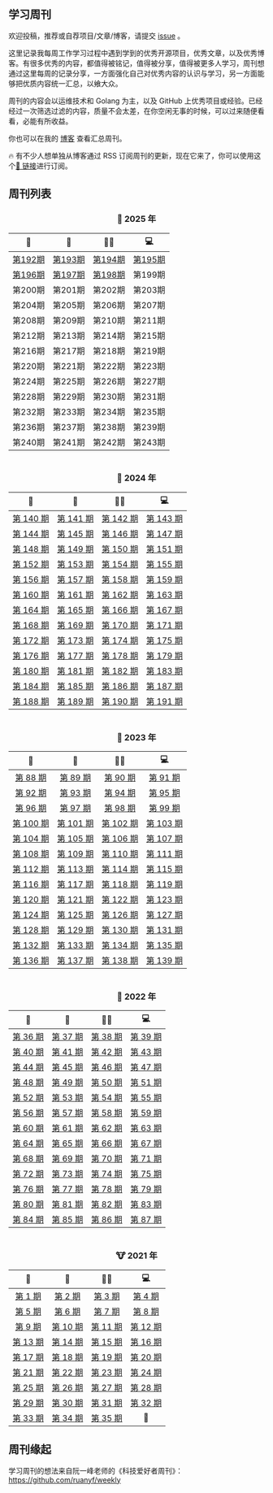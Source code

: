 ## 学习周刊

欢迎投稿，推荐或自荐项目/文章/博客，请提交 [issue](https://github.com/eryajf/Learning-Weekly/issues/new/choose) 。

这里记录我每周工作学习过程中遇到学到的优秀开源项目，优秀文章，以及优秀博客。有很多优秀的内容，都值得被铭记，值得被分享，值得被更多人学习，周刊想通过这里每周的记录分享，一方面强化自己对优秀内容的认识与学习，另一方面能够把优质内容统一汇总，以飨大众。

周刊的内容会以运维技术和 Golang 为主，以及 GitHub 上优秀项目或经验。已经经过一次筛选过滤的内容，质量不会太差，在你空闲无事的时候，可以过来随便看看，必能有所收益。

你也可以在我的 [博客](https://wiki.eryajf.net/learning-weekly/) 查看汇总周刊。

🔥 有不少人想单独从博客通过 RSS 订阅周刊的更新，现在它来了，你可以使用这个[🔗 链接](https://wiki.eryajf.net/learning-weekly.xml)进行订阅。

## 周刊列表

<div align="center">


### 🐍 2025 年

|                                 📝                                  |                                 📔                                  |                                 👨‍💻                                  |                                 💻                                  |
| :-----------------------------------------------------------------: | :-----------------------------------------------------------------: | :-----------------------------------------------------------------: | :-----------------------------------------------------------------: |
|[第192期](./docs/05.2025年/01.学习周刊-总第192期-2025年第01周.md)|[第193期](./docs/05.2025年/02.学习周刊-总第193期-2025年第02周.md)|[第194期](./docs/05.2025年/03.学习周刊-总第194期-2025年第03周.md)|[第195期](./docs/05.2025年/04.学习周刊-总第195期-2025年第04周.md)|
|[第196期](./docs/05.2025年/05.学习周刊-总第196期-2025年第05周.md)|[第197期](./docs/05.2025年/06.学习周刊-总第197期-2025年第06周.md)|[第198期](./docs/05.2025年/07.学习周刊-总第198期-2025年第07周.md)|第199期|
|第200期|第201期|第202期|第203期|
|第204期|第205期|第206期|第207期|
|第208期|第209期|第210期|第211期|
|第212期|第213期|第214期|第215期|
|第216期|第217期|第218期|第219期|
|第220期|第221期|第222期|第223期|
|第224期|第225期|第226期|第227期|
|第228期|第229期|第230期|第231期|
|第232期|第233期|第234期|第235期|
|第236期|第237期|第238期|第239期|
|第240期|第241期|第242期|第243期|

<img src="https://cdn.jsdelivr.net/gh/eryajf/tu@main/img/image_20240420_214408.gif"
width="800"  height="3">

### 🐲 2024 年

|                                 📝                                  |                                 📔                                  |                                 👨‍💻                                  |                                 💻                                  |
| :-----------------------------------------------------------------: | :-----------------------------------------------------------------: | :-----------------------------------------------------------------: | :-----------------------------------------------------------------: |
| [第 140 期](./docs/04.2024年/01.学习周刊-总第140期-2024年第01周.md) | [第 141 期](./docs/04.2024年/02.学习周刊-总第141期-2024年第02周.md) | [第 142 期](./docs/04.2024年/03.学习周刊-总第142期-2024年第03周.md) | [第 143 期](./docs/04.2024年/04.学习周刊-总第143期-2024年第04周.md) |
| [第 144 期](./docs/04.2024年/05.学习周刊-总第144期-2024年第05周.md) | [第 145 期](./docs/04.2024年/06.学习周刊-总第145期-2024年第06周.md) | [第 146 期](./docs/04.2024年/07.学习周刊-总第146期-2024年第07周.md) | [第 147 期](./docs/04.2024年/08.学习周刊-总第147期-2024年第08周.md) |
| [第 148 期](./docs/04.2024年/09.学习周刊-总第148期-2024年第09周.md) | [第 149 期](./docs/04.2024年/10.学习周刊-总第149期-2024年第10周.md) | [第 150 期](./docs/04.2024年/11.学习周刊-总第150期-2024年第11周.md) | [第 151 期](./docs/04.2024年/12.学习周刊-总第151期-2024年第11周.md) |
| [第 152 期](./docs/04.2024年/13.学习周刊-总第152期-2024年第13周.md) | [第 153 期](./docs/04.2024年/14.学习周刊-总第153期-2024年第14周.md) | [第 154 期](./docs/04.2024年/15.学习周刊-总第154期-2024年第15周.md) | [第 155 期](./docs/04.2024年/16.学习周刊-总第155期-2024年第16周.md) |
| [第 156 期](./docs/04.2024年/17.学习周刊-总第156期-2024年第17周.md) | [第 157 期](./docs/04.2024年/18.学习周刊-总第157期-2024年第18周.md) | [第 158 期](./docs/04.2024年/19.学习周刊-总第158期-2024年第19周.md) | [第 159 期](./docs/04.2024年/20.学习周刊-总第159期-2024年第20周.md) |
| [第 160 期](./docs/04.2024年/21.学习周刊-总第160期-2024年第21周.md) | [第 161 期](./docs/04.2024年/22.学习周刊-总第161期-2024年第22周.md) | [第 162 期](./docs/04.2024年/23.学习周刊-总第162期-2024年第23周.md) | [第 163 期](./docs/04.2024年/24.学习周刊-总第163期-2024年第24周.md) |
| [第 164 期](./docs/04.2024年/25.学习周刊-总第164期-2024年第25周.md) | [第 165 期](./docs/04.2024年/26.学习周刊-总第165期-2024年第26周.md) | [第 166 期](./docs/04.2024年/27.学习周刊-总第166期-2024年第27周.md) | [第 167 期](./docs/04.2024年/28.学习周刊-总第167期-2024年第28周.md) |
| [第 168 期](./docs/04.2024年/29.学习周刊-总第168期-2024年第29周.md) | [第 169 期](./docs/04.2024年/30.学习周刊-总第169期-2024年第30周.md) |                              [第 170 期](./docs/04.2024年/31.学习周刊-总第170期-2024年第31周.md)                               |                              [第 171 期](./docs/04.2024年/32.学习周刊-总第171期-2024年第32周.md)                              |
|                              [第 172 期](./docs/04.2024年/33.学习周刊-总第172期-2024年第33周.md)                              |                              [第 173 期](./docs/04.2024年/34.学习周刊-总第173期-2024年第34周.md)                              |                              [第 174 期](./docs/04.2024年/35.学习周刊-总第174期-2024年第35周.md)                              |                              [第 175 期](./docs/04.2024年/36.学习周刊-总第175期-2024年第36周.md)                              |
|                              [第 176 期](./docs/04.2024年/37.学习周刊-总第176期-2024年第37周.md)                              |                              [第 177 期](./docs/04.2024年/38.学习周刊-总第177期-2024年第38周.md)                              |                              [第 178 期](./docs/04.2024年/39.学习周刊-总第178期-2024年第39周.md)                              |                              [第 179 期](./docs/04.2024年/40.学习周刊-总第179期-2024年第40周.md)                              |
|                              [第 180 期](./docs/04.2024年/41.学习周刊-总第180期-2024年第41周.md)                              |                              [第 181 期](./docs/04.2024年/42.学习周刊-总第181期-2024年第42周.md)                              |                              [第 182 期](./docs/04.2024年/43.学习周刊-总第182期-2024年第43周.md)                              |                              [第 183 期](./docs/04.2024年/44.学习周刊-总第183期-2024年第44周.md)                              |
|                              [第 184 期](./docs/04.2024年/45.学习周刊-总第184期-2024年第45周.md)                              |                              [第 185 期](./docs/04.2024年/46.学习周刊-总第185期-2024年第46周.md)                              |                              [第 186 期](./docs/04.2024年/47.学习周刊-总第186期-2024年第47周.md)                              |                              [第 187 期](./docs/04.2024年/48.学习周刊-总第187期-2024年第48周.md)                              |
|                              [第 188 期](./docs/04.2024年/49.学习周刊-总第188期-2024年第49周.md)                              |                              [第 189 期](./docs/04.2024年/50.学习周刊-总第189期-2024年第50周.md)                              |                              [第 190 期](./docs/04.2024年/51.学习周刊-总第190期-2024年第51周.md)                              |                              [第 191 期](./docs/04.2024年/52.学习周刊-总第191期-2024年第52周.md)                              |

<img src="https://cdn.jsdelivr.net/gh/eryajf/tu@main/img/image_20240420_214408.gif"
width="800"  height="3">

### 🐰 2023 年

|                                                                        📝                                                                        |                                                                        📔                                                                        |                                                                        👨‍💻                                                                        |                                                                        💻                                                                        |
| :----------------------------------------------------------------------------------------------------------------------------------------------: | :----------------------------------------------------------------------------------------------------------------------------------------------: | :----------------------------------------------------------------------------------------------------------------------------------------------: | :----------------------------------------------------------------------------------------------------------------------------------------------: |
|  [第 88 期](./docs/03.2023%E5%B9%B4/01.%E5%AD%A6%E4%B9%A0%E5%91%A8%E5%88%8A-%E6%80%BB%E7%AC%AC88%E6%9C%9F-2023%E5%B9%B4%E7%AC%AC01%E5%91%A8.md)  |  [第 89 期](./docs/03.2023%E5%B9%B4/2.%E5%AD%A6%E4%B9%A0%E5%91%A8%E5%88%8A-%E6%80%BB%E7%AC%AC89%E6%9C%9F-2023%E5%B9%B4%E7%AC%AC02%E5%91%A8.md)   |  [第 90 期](./docs/03.2023%E5%B9%B4/03.%E5%AD%A6%E4%B9%A0%E5%91%A8%E5%88%8A-%E6%80%BB%E7%AC%AC90%E6%9C%9F-2023%E5%B9%B4%E7%AC%AC03%E5%91%A8.md)  |  [第 91 期](./docs/03.2023%E5%B9%B4/04.%E5%AD%A6%E4%B9%A0%E5%91%A8%E5%88%8A-%E6%80%BB%E7%AC%AC91%E6%9C%9F-2023%E5%B9%B4%E7%AC%AC04%E5%91%A8.md)  |
|  [第 92 期](./docs/03.2023%E5%B9%B4/05.%E5%AD%A6%E4%B9%A0%E5%91%A8%E5%88%8A-%E6%80%BB%E7%AC%AC92%E6%9C%9F-2023%E5%B9%B4%E7%AC%AC05%E5%91%A8.md)  |  [第 93 期](./docs/03.2023%E5%B9%B4/06.%E5%AD%A6%E4%B9%A0%E5%91%A8%E5%88%8A-%E6%80%BB%E7%AC%AC93%E6%9C%9F-2023%E5%B9%B4%E7%AC%AC06%E5%91%A8.md)  |  [第 94 期](./docs/03.2023%E5%B9%B4/07.%E5%AD%A6%E4%B9%A0%E5%91%A8%E5%88%8A-%E6%80%BB%E7%AC%AC94%E6%9C%9F-2023%E5%B9%B4%E7%AC%AC07%E5%91%A8.md)  |  [第 95 期](./docs/03.2023%E5%B9%B4/08.%E5%AD%A6%E4%B9%A0%E5%91%A8%E5%88%8A-%E6%80%BB%E7%AC%AC95%E6%9C%9F-2023%E5%B9%B4%E7%AC%AC08%E5%91%A8.md)  |
|  [第 96 期](./docs/03.2023%E5%B9%B4/09.%E5%AD%A6%E4%B9%A0%E5%91%A8%E5%88%8A-%E6%80%BB%E7%AC%AC96%E6%9C%9F-2023%E5%B9%B4%E7%AC%AC09%E5%91%A8.md)  |  [第 97 期](./docs/03.2023%E5%B9%B4/10.%E5%AD%A6%E4%B9%A0%E5%91%A8%E5%88%8A-%E6%80%BB%E7%AC%AC97%E6%9C%9F-2023%E5%B9%B4%E7%AC%AC10%E5%91%A8.md)  |  [第 98 期](./docs/03.2023%E5%B9%B4/11.%E5%AD%A6%E4%B9%A0%E5%91%A8%E5%88%8A-%E6%80%BB%E7%AC%AC98%E6%9C%9F-2023%E5%B9%B4%E7%AC%AC11%E5%91%A8.md)  |  [第 99 期](./docs/03.2023%E5%B9%B4/12.%E5%AD%A6%E4%B9%A0%E5%91%A8%E5%88%8A-%E6%80%BB%E7%AC%AC99%E6%9C%9F-2023%E5%B9%B4%E7%AC%AC12%E5%91%A8.md)  |
| [第 100 期](./docs/03.2023%E5%B9%B4/13.%E5%AD%A6%E4%B9%A0%E5%91%A8%E5%88%8A-%E6%80%BB%E7%AC%AC100%E6%9C%9F-2023%E5%B9%B4%E7%AC%AC13%E5%91%A8.md) | [第 101 期](./docs/03.2023%E5%B9%B4/14.%E5%AD%A6%E4%B9%A0%E5%91%A8%E5%88%8A-%E6%80%BB%E7%AC%AC101%E6%9C%9F-2023%E5%B9%B4%E7%AC%AC14%E5%91%A8.md) | [第 102 期](./docs/03.2023%E5%B9%B4/15.%E5%AD%A6%E4%B9%A0%E5%91%A8%E5%88%8A-%E6%80%BB%E7%AC%AC102%E6%9C%9F-2023%E5%B9%B4%E7%AC%AC15%E5%91%A8.md) | [第 103 期](./docs/03.2023%E5%B9%B4/16.%E5%AD%A6%E4%B9%A0%E5%91%A8%E5%88%8A-%E6%80%BB%E7%AC%AC103%E6%9C%9F-2023%E5%B9%B4%E7%AC%AC16%E5%91%A8.md) |
| [第 104 期](./docs/03.2023%E5%B9%B4/17.%E5%AD%A6%E4%B9%A0%E5%91%A8%E5%88%8A-%E6%80%BB%E7%AC%AC104%E6%9C%9F-2023%E5%B9%B4%E7%AC%AC17%E5%91%A8.md) | [第 105 期](./docs/03.2023%E5%B9%B4/18.%E5%AD%A6%E4%B9%A0%E5%91%A8%E5%88%8A-%E6%80%BB%E7%AC%AC105%E6%9C%9F-2023%E5%B9%B4%E7%AC%AC18%E5%91%A8.md) | [第 106 期](./docs/03.2023%E5%B9%B4/19.%E5%AD%A6%E4%B9%A0%E5%91%A8%E5%88%8A-%E6%80%BB%E7%AC%AC106%E6%9C%9F-2023%E5%B9%B4%E7%AC%AC19%E5%91%A8.md) | [第 107 期](./docs/03.2023%E5%B9%B4/20.%E5%AD%A6%E4%B9%A0%E5%91%A8%E5%88%8A-%E6%80%BB%E7%AC%AC107%E6%9C%9F-2023%E5%B9%B4%E7%AC%AC20%E5%91%A8.md) |
| [第 108 期](./docs/03.2023%E5%B9%B4/21.%E5%AD%A6%E4%B9%A0%E5%91%A8%E5%88%8A-%E6%80%BB%E7%AC%AC108%E6%9C%9F-2023%E5%B9%B4%E7%AC%AC21%E5%91%A8.md) | [第 109 期](./docs/03.2023%E5%B9%B4/22.%E5%AD%A6%E4%B9%A0%E5%91%A8%E5%88%8A-%E6%80%BB%E7%AC%AC109%E6%9C%9F-2023%E5%B9%B4%E7%AC%AC22%E5%91%A8.md) | [第 110 期](./docs/03.2023%E5%B9%B4/23.%E5%AD%A6%E4%B9%A0%E5%91%A8%E5%88%8A-%E6%80%BB%E7%AC%AC110%E6%9C%9F-2023%E5%B9%B4%E7%AC%AC23%E5%91%A8.md) | [第 111 期](./docs/03.2023%E5%B9%B4/24.%E5%AD%A6%E4%B9%A0%E5%91%A8%E5%88%8A-%E6%80%BB%E7%AC%AC111%E6%9C%9F-2023%E5%B9%B4%E7%AC%AC24%E5%91%A8.md) |
| [第 112 期](./docs/03.2023%E5%B9%B4/25.%E5%AD%A6%E4%B9%A0%E5%91%A8%E5%88%8A-%E6%80%BB%E7%AC%AC112%E6%9C%9F-2023%E5%B9%B4%E7%AC%AC25%E5%91%A8.md) | [第 113 期](./docs/03.2023%E5%B9%B4/26.%E5%AD%A6%E4%B9%A0%E5%91%A8%E5%88%8A-%E6%80%BB%E7%AC%AC113%E6%9C%9F-2023%E5%B9%B4%E7%AC%AC26%E5%91%A8.md) | [第 114 期](./docs/03.2023%E5%B9%B4/27.%E5%AD%A6%E4%B9%A0%E5%91%A8%E5%88%8A-%E6%80%BB%E7%AC%AC114%E6%9C%9F-2023%E5%B9%B4%E7%AC%AC27%E5%91%A8.md) |                                       [第 115 期](./docs/03.2023年/28.学习周刊-总第115期-2023年第28周.md)                                        |
|                                       [第 116 期](./docs/03.2023年/29.学习周刊-总第116期-2023年第29周.md)                                        |                                       [第 117 期](./docs/03.2023年/30.学习周刊-总第117期-2023年第30周.md)                                        |                                       [第 118 期](./docs/03.2023年/31.学习周刊-总第118期-2023年第31周.md)                                        |                                       [第 119 期](./docs/03.2023年/32.学习周刊-总第119期-2023年第32周.md)                                        |
|                                       [第 120 期](./docs/03.2023年/33.学习周刊-总第120期-2023年第33周.md)                                        |                                       [第 121 期](./docs/03.2023年/34.学习周刊-总第121期-2023年第34周.md)                                        |                                       [第 122 期](./docs/03.2023年/35.学习周刊-总第122期-2023年第35周.md)                                        |                                       [第 123 期](./docs/03.2023年/36.学习周刊-总第123期-2023年第36周.md)                                        |
|                                       [第 124 期](./docs/03.2023年/37.学习周刊-总第124期-2023年第37周.md)                                        |                                       [第 125 期](./docs/03.2023年/38.学习周刊-总第125期-2023年第38周.md)                                        |                                       [第 126 期](./docs/03.2023年/39.学习周刊-总第126期-2023年第39周.md)                                        |                                       [第 127 期](./docs/03.2023年/40.学习周刊-总第127期-2023年第40周.md)                                        |
|                                       [第 128 期](./docs/03.2023年/41.学习周刊-总第128期-2023年第41周.md)                                        |                                       [第 129 期](./docs/03.2023年/42.学习周刊-总第129期-2023年第42周.md)                                        |                                       [第 130 期](./docs/03.2023年/43.学习周刊-总第130期-2023年第43周.md)                                        |                                       [第 131 期](./docs/03.2023年/44.学习周刊-总第131期-2023年第44周.md)                                        |
|                                       [第 132 期](./docs/03.2023年/45.学习周刊-总第132期-2023年第45周.md)                                        |                                       [第 133 期](./docs/03.2023年/46.学习周刊-总第133期-2023年第46周.md)                                        |                                       [第 134 期](./docs/03.2023年/47.学习周刊-总第134期-2023年第47周.md)                                        |                                       [第 135 期](./docs/03.2023年/48.学习周刊-总第135期-2023年第48周.md)                                        |
|                                       [第 136 期](./docs/03.2023年/49.学习周刊-总第136期-2023年第49周.md)                                        |                                       [第 137 期](./docs/03.2023年/50.学习周刊-总第137期-2023年第50周.md)                                        |                                       [第 138 期](./docs/03.2023年/51.学习周刊-总第138期-2023年第51周.md)                                        |                                       [第 139 期](./docs/03.2023年/52.学习周刊-总第139期-2023年第52周.md)                                        |

<img src="https://cdn.jsdelivr.net/gh/eryajf/tu@main/img/image_20240420_214408.gif"
width="800"  height="3">

### 🐯 2022 年

|                                                                                                📝                                                                                                |                                                                                                📔                                                                                                |                                                                                                👨‍💻                                                                                                |                                                                                                💻                                                                                                |
| :----------------------------------------------------------------------------------------------------------------------------------------------------------------------------------------------: | :----------------------------------------------------------------------------------------------------------------------------------------------------------------------------------------------: | :----------------------------------------------------------------------------------------------------------------------------------------------------------------------------------------------: | :----------------------------------------------------------------------------------------------------------------------------------------------------------------------------------------------: |
| [第 36 期](https://github.com/eryajf/Learning-Weekly/blob/main/docs/02.2022%E5%B9%B4/01.%E5%AD%A6%E4%B9%A0%E5%91%A8%E5%88%8A-%E6%80%BB%E7%AC%AC36%E6%9C%9F-2022%E5%B9%B4%E7%AC%AC01%E5%91%A8.md) | [第 37 期](https://github.com/eryajf/Learning-Weekly/blob/main/docs/02.2022%E5%B9%B4/02.%E5%AD%A6%E4%B9%A0%E5%91%A8%E5%88%8A-%E6%80%BB%E7%AC%AC37%E6%9C%9F-2022%E5%B9%B4%E7%AC%AC02%E5%91%A8.md) | [第 38 期](https://github.com/eryajf/Learning-Weekly/blob/main/docs/02.2022%E5%B9%B4/03.%E5%AD%A6%E4%B9%A0%E5%91%A8%E5%88%8A-%E6%80%BB%E7%AC%AC38%E6%9C%9F-2022%E5%B9%B4%E7%AC%AC03%E5%91%A8.md) | [第 39 期](https://github.com/eryajf/Learning-Weekly/blob/main/docs/02.2022%E5%B9%B4/04.%E5%AD%A6%E4%B9%A0%E5%91%A8%E5%88%8A-%E6%80%BB%E7%AC%AC39%E6%9C%9F-2022%E5%B9%B4%E7%AC%AC04%E5%91%A8.md) |
| [第 40 期](https://github.com/eryajf/Learning-Weekly/blob/main/docs/02.2022%E5%B9%B4/05.%E5%AD%A6%E4%B9%A0%E5%91%A8%E5%88%8A-%E6%80%BB%E7%AC%AC40%E6%9C%9F-2022%E5%B9%B4%E7%AC%AC05%E5%91%A8.md) | [第 41 期](https://github.com/eryajf/Learning-Weekly/blob/main/docs/02.2022%E5%B9%B4/06.%E5%AD%A6%E4%B9%A0%E5%91%A8%E5%88%8A-%E6%80%BB%E7%AC%AC41%E6%9C%9F-2022%E5%B9%B4%E7%AC%AC06%E5%91%A8.md) | [第 42 期](https://github.com/eryajf/Learning-Weekly/blob/main/docs/02.2022%E5%B9%B4/07.%E5%AD%A6%E4%B9%A0%E5%91%A8%E5%88%8A-%E6%80%BB%E7%AC%AC42%E6%9C%9F-2022%E5%B9%B4%E7%AC%AC07%E5%91%A8.md) | [第 43 期](https://github.com/eryajf/Learning-Weekly/blob/main/docs/02.2022%E5%B9%B4/08.%E5%AD%A6%E4%B9%A0%E5%91%A8%E5%88%8A-%E6%80%BB%E7%AC%AC43%E6%9C%9F-2022%E5%B9%B4%E7%AC%AC08%E5%91%A8.md) |
| [第 44 期](https://github.com/eryajf/Learning-Weekly/blob/main/docs/02.2022%E5%B9%B4/09.%E5%AD%A6%E4%B9%A0%E5%91%A8%E5%88%8A-%E6%80%BB%E7%AC%AC44%E6%9C%9F-2022%E5%B9%B4%E7%AC%AC09%E5%91%A8.md) | [第 45 期](https://github.com/eryajf/Learning-Weekly/blob/main/docs/02.2022%E5%B9%B4/10.%E5%AD%A6%E4%B9%A0%E5%91%A8%E5%88%8A-%E6%80%BB%E7%AC%AC45%E6%9C%9F-2022%E5%B9%B4%E7%AC%AC10%E5%91%A8.md) | [第 46 期](https://github.com/eryajf/Learning-Weekly/blob/main/docs/02.2022%E5%B9%B4/11.%E5%AD%A6%E4%B9%A0%E5%91%A8%E5%88%8A-%E6%80%BB%E7%AC%AC46%E6%9C%9F-2022%E5%B9%B4%E7%AC%AC11%E5%91%A8.md) | [第 47 期](https://github.com/eryajf/Learning-Weekly/blob/main/docs/02.2022%E5%B9%B4/12.%E5%AD%A6%E4%B9%A0%E5%91%A8%E5%88%8A-%E6%80%BB%E7%AC%AC47%E6%9C%9F-2022%E5%B9%B4%E7%AC%AC12%E5%91%A8.md) |
| [第 48 期](https://github.com/eryajf/Learning-Weekly/blob/main/docs/02.2022%E5%B9%B4/13.%E5%AD%A6%E4%B9%A0%E5%91%A8%E5%88%8A-%E6%80%BB%E7%AC%AC48%E6%9C%9F-2022%E5%B9%B4%E7%AC%AC13%E5%91%A8.md) | [第 49 期](https://github.com/eryajf/Learning-Weekly/blob/main/docs/02.2022%E5%B9%B4/14.%E5%AD%A6%E4%B9%A0%E5%91%A8%E5%88%8A-%E6%80%BB%E7%AC%AC49%E6%9C%9F-2022%E5%B9%B4%E7%AC%AC14%E5%91%A8.md) | [第 50 期](https://github.com/eryajf/Learning-Weekly/blob/main/docs/02.2022%E5%B9%B4/15.%E5%AD%A6%E4%B9%A0%E5%91%A8%E5%88%8A-%E6%80%BB%E7%AC%AC50%E6%9C%9F-2022%E5%B9%B4%E7%AC%AC15%E5%91%A8.md) | [第 51 期](https://github.com/eryajf/Learning-Weekly/blob/main/docs/02.2022%E5%B9%B4/16.%E5%AD%A6%E4%B9%A0%E5%91%A8%E5%88%8A-%E6%80%BB%E7%AC%AC51%E6%9C%9F-2022%E5%B9%B4%E7%AC%AC16%E5%91%A8.md) |
| [第 52 期](https://github.com/eryajf/Learning-Weekly/blob/main/docs/02.2022%E5%B9%B4/17.%E5%AD%A6%E4%B9%A0%E5%91%A8%E5%88%8A-%E6%80%BB%E7%AC%AC52%E6%9C%9F-2022%E5%B9%B4%E7%AC%AC17%E5%91%A8.md) | [第 53 期](https://github.com/eryajf/Learning-Weekly/blob/main/docs/02.2022%E5%B9%B4/18.%E5%AD%A6%E4%B9%A0%E5%91%A8%E5%88%8A-%E6%80%BB%E7%AC%AC53%E6%9C%9F-2022%E5%B9%B4%E7%AC%AC18%E5%91%A8.md) | [第 54 期](https://github.com/eryajf/Learning-Weekly/blob/main/docs/02.2022%E5%B9%B4/19.%E5%AD%A6%E4%B9%A0%E5%91%A8%E5%88%8A-%E6%80%BB%E7%AC%AC54%E6%9C%9F-2022%E5%B9%B4%E7%AC%AC19%E5%91%A8.md) | [第 55 期](https://github.com/eryajf/Learning-Weekly/blob/main/docs/02.2022%E5%B9%B4/20.%E5%AD%A6%E4%B9%A0%E5%91%A8%E5%88%8A-%E6%80%BB%E7%AC%AC55%E6%9C%9F-2022%E5%B9%B4%E7%AC%AC20%E5%91%A8.md) |
| [第 56 期](https://github.com/eryajf/Learning-Weekly/blob/main/docs/02.2022%E5%B9%B4/21.%E5%AD%A6%E4%B9%A0%E5%91%A8%E5%88%8A-%E6%80%BB%E7%AC%AC56%E6%9C%9F-2022%E5%B9%B4%E7%AC%AC21%E5%91%A8.md) | [第 57 期](https://github.com/eryajf/Learning-Weekly/blob/main/docs/02.2022%E5%B9%B4/22.%E5%AD%A6%E4%B9%A0%E5%91%A8%E5%88%8A-%E6%80%BB%E7%AC%AC57%E6%9C%9F-2022%E5%B9%B4%E7%AC%AC22%E5%91%A8.md) | [第 58 期](https://github.com/eryajf/Learning-Weekly/blob/main/docs/02.2022%E5%B9%B4/23.%E5%AD%A6%E4%B9%A0%E5%91%A8%E5%88%8A-%E6%80%BB%E7%AC%AC58%E6%9C%9F-2022%E5%B9%B4%E7%AC%AC23%E5%91%A8.md) | [第 59 期](https://github.com/eryajf/learning-weekly/blob/main/docs/02.2022%E5%B9%B4/24.%E5%AD%A6%E4%B9%A0%E5%91%A8%E5%88%8A-%E6%80%BB%E7%AC%AC59%E6%9C%9F-2022%E5%B9%B4%E7%AC%AC24%E5%91%A8.md) |
| [第 60 期](https://github.com/eryajf/learning-weekly/blob/main/docs/02.2022%E5%B9%B4/25.%E5%AD%A6%E4%B9%A0%E5%91%A8%E5%88%8A-%E6%80%BB%E7%AC%AC60%E6%9C%9F-2022%E5%B9%B4%E7%AC%AC25%E5%91%A8.md) | [第 61 期](https://github.com/eryajf/learning-weekly/blob/main/docs/02.2022%E5%B9%B4/26.%E5%AD%A6%E4%B9%A0%E5%91%A8%E5%88%8A-%E6%80%BB%E7%AC%AC61%E6%9C%9F-2022%E5%B9%B4%E7%AC%AC26%E5%91%A8.md) | [第 62 期](https://github.com/eryajf/learning-weekly/blob/main/docs/02.2022%E5%B9%B4/27.%E5%AD%A6%E4%B9%A0%E5%91%A8%E5%88%8A-%E6%80%BB%E7%AC%AC62%E6%9C%9F-2022%E5%B9%B4%E7%AC%AC27%E5%91%A8.md) |                          [第 63 期](./docs/02.2022%E5%B9%B4/28.%E5%AD%A6%E4%B9%A0%E5%91%A8%E5%88%8A-%E6%80%BB%E7%AC%AC63%E6%9C%9F-2022%E5%B9%B4%E7%AC%AC28%E5%91%A8.md)                          |
|                          [第 64 期](./docs/02.2022%E5%B9%B4/29.%E5%AD%A6%E4%B9%A0%E5%91%A8%E5%88%8A-%E6%80%BB%E7%AC%AC64%E6%9C%9F-2022%E5%B9%B4%E7%AC%AC29%E5%91%A8.md)                          |                          [第 65 期](./docs/02.2022%E5%B9%B4/30.%E5%AD%A6%E4%B9%A0%E5%91%A8%E5%88%8A-%E6%80%BB%E7%AC%AC65%E6%9C%9F-2022%E5%B9%B4%E7%AC%AC30%E5%91%A8.md)                          |                          [第 66 期](./docs/02.2022%E5%B9%B4/31.%E5%AD%A6%E4%B9%A0%E5%91%A8%E5%88%8A-%E6%80%BB%E7%AC%AC66%E6%9C%9F-2022%E5%B9%B4%E7%AC%AC31%E5%91%A8.md)                          |                          [第 67 期](./docs/02.2022%E5%B9%B4/32.%E5%AD%A6%E4%B9%A0%E5%91%A8%E5%88%8A-%E6%80%BB%E7%AC%AC67%E6%9C%9F-2022%E5%B9%B4%E7%AC%AC32%E5%91%A8.md)                          |
|                          [第 68 期](./docs/02.2022%E5%B9%B4/33.%E5%AD%A6%E4%B9%A0%E5%91%A8%E5%88%8A-%E6%80%BB%E7%AC%AC68%E6%9C%9F-2022%E5%B9%B4%E7%AC%AC33%E5%91%A8.md)                          |                          [第 69 期](./docs/02.2022%E5%B9%B4/34.%E5%AD%A6%E4%B9%A0%E5%91%A8%E5%88%8A-%E6%80%BB%E7%AC%AC69%E6%9C%9F-2022%E5%B9%B4%E7%AC%AC34%E5%91%A8.md)                          |                          [第 70 期](./docs/02.2022%E5%B9%B4/35.%E5%AD%A6%E4%B9%A0%E5%91%A8%E5%88%8A-%E6%80%BB%E7%AC%AC70%E6%9C%9F-2022%E5%B9%B4%E7%AC%AC35%E5%91%A8.md)                          |                          [第 71 期](./docs/02.2022%E5%B9%B4/36.%E5%AD%A6%E4%B9%A0%E5%91%A8%E5%88%8A-%E6%80%BB%E7%AC%AC71%E6%9C%9F-2022%E5%B9%B4%E7%AC%AC36%E5%91%A8.md)                          |
|                          [第 72 期](./docs/02.2022%E5%B9%B4/37.%E5%AD%A6%E4%B9%A0%E5%91%A8%E5%88%8A-%E6%80%BB%E7%AC%AC72%E6%9C%9F-2022%E5%B9%B4%E7%AC%AC37%E5%91%A8.md)                          |                          [第 73 期](./docs/02.2022%E5%B9%B4/38.%E5%AD%A6%E4%B9%A0%E5%91%A8%E5%88%8A-%E6%80%BB%E7%AC%AC73%E6%9C%9F-2022%E5%B9%B4%E7%AC%AC38%E5%91%A8.md)                          |                          [第 74 期](./docs/02.2022%E5%B9%B4/39.%E5%AD%A6%E4%B9%A0%E5%91%A8%E5%88%8A-%E6%80%BB%E7%AC%AC74%E6%9C%9F-2022%E5%B9%B4%E7%AC%AC39%E5%91%A8.md)                          |                          [第 75 期](./docs/02.2022%E5%B9%B4/40.%E5%AD%A6%E4%B9%A0%E5%91%A8%E5%88%8A-%E6%80%BB%E7%AC%AC75%E6%9C%9F-2022%E5%B9%B4%E7%AC%AC40%E5%91%A8.md)                          |
|                          [第 76 期](./docs/02.2022%E5%B9%B4/41.%E5%AD%A6%E4%B9%A0%E5%91%A8%E5%88%8A-%E6%80%BB%E7%AC%AC76%E6%9C%9F-2022%E5%B9%B4%E7%AC%AC41%E5%91%A8.md)                          |                          [第 77 期](./docs/02.2022%E5%B9%B4/42.%E5%AD%A6%E4%B9%A0%E5%91%A8%E5%88%8A-%E6%80%BB%E7%AC%AC78%E6%9C%9F-2022%E5%B9%B4%E7%AC%AC43%E5%91%A8.md)                          |                          [第 78 期](./docs/02.2022%E5%B9%B4/43.%E5%AD%A6%E4%B9%A0%E5%91%A8%E5%88%8A-%E6%80%BB%E7%AC%AC78%E6%9C%9F-2022%E5%B9%B4%E7%AC%AC43%E5%91%A8.md)                          |                          [第 79 期](./docs/02.2022%E5%B9%B4/44.%E5%AD%A6%E4%B9%A0%E5%91%A8%E5%88%8A-%E6%80%BB%E7%AC%AC79%E6%9C%9F-2022%E5%B9%B4%E7%AC%AC44%E5%91%A8.md)                          |
|                          [第 80 期](./docs/02.2022%E5%B9%B4/45.%E5%AD%A6%E4%B9%A0%E5%91%A8%E5%88%8A-%E6%80%BB%E7%AC%AC80%E6%9C%9F-2022%E5%B9%B4%E7%AC%AC45%E5%91%A8.md)                          |                          [第 81 期](./docs/02.2022%E5%B9%B4/46.%E5%AD%A6%E4%B9%A0%E5%91%A8%E5%88%8A-%E6%80%BB%E7%AC%AC81%E6%9C%9F-2022%E5%B9%B4%E7%AC%AC46%E5%91%A8.md)                          |                          [第 82 期](./docs/02.2022%E5%B9%B4/47.%E5%AD%A6%E4%B9%A0%E5%91%A8%E5%88%8A-%E6%80%BB%E7%AC%AC82%E6%9C%9F-2022%E5%B9%B4%E7%AC%AC47%E5%91%A8.md)                          |                          [第 83 期](./docs/02.2022%E5%B9%B4/48.%E5%AD%A6%E4%B9%A0%E5%91%A8%E5%88%8A-%E6%80%BB%E7%AC%AC83%E6%9C%9F-2022%E5%B9%B4%E7%AC%AC48%E5%91%A8.md)                          |
|                          [第 84 期](./docs/02.2022%E5%B9%B4/49.%E5%AD%A6%E4%B9%A0%E5%91%A8%E5%88%8A-%E6%80%BB%E7%AC%AC84%E6%9C%9F-2022%E5%B9%B4%E7%AC%AC49%E5%91%A8.md)                          |                          [第 85 期](./docs/02.2022%E5%B9%B4/50.%E5%AD%A6%E4%B9%A0%E5%91%A8%E5%88%8A-%E6%80%BB%E7%AC%AC85%E6%9C%9F-2022%E5%B9%B4%E7%AC%AC50%E5%91%A8.md)                          |                          [第 86 期](./docs/02.2022%E5%B9%B4/51.%E5%AD%A6%E4%B9%A0%E5%91%A8%E5%88%8A-%E6%80%BB%E7%AC%AC86%E6%9C%9F-2022%E5%B9%B4%E7%AC%AC51%E5%91%A8.md)                          |                          [第 87 期](./docs/02.2022%E5%B9%B4/52.%E5%AD%A6%E4%B9%A0%E5%91%A8%E5%88%8A-%E6%80%BB%E7%AC%AC87%E6%9C%9F-2022%E5%B9%B4%E7%AC%AC52%E5%91%A8.md)                          |

<img src="https://cdn.jsdelivr.net/gh/eryajf/tu@main/img/image_20240420_214408.gif"
width="800"  height="3">

### 🐮 2021 年

|                                                                                                📝                                                                                                |                                                                                                📔                                                                                                |                                                                                                👨‍💻                                                                                                |                                                                                                💻                                                                                                |
| :----------------------------------------------------------------------------------------------------------------------------------------------------------------------------------------------: | :----------------------------------------------------------------------------------------------------------------------------------------------------------------------------------------------: | :----------------------------------------------------------------------------------------------------------------------------------------------------------------------------------------------: | :----------------------------------------------------------------------------------------------------------------------------------------------------------------------------------------------: |
|  [第 1 期](https://github.com/eryajf/Learning-Weekly/blob/main/docs/01.2021%E5%B9%B4/01.%E5%AD%A6%E4%B9%A0%E5%91%A8%E5%88%8A-%E6%80%BB%E7%AC%AC1%E6%9C%9F-2021%E5%B9%B4%E7%AC%AC18%E5%91%A8.md)  |  [第 2 期](https://github.com/eryajf/Learning-Weekly/blob/main/docs/01.2021%E5%B9%B4/02.%E5%AD%A6%E4%B9%A0%E5%91%A8%E5%88%8A-%E6%80%BB%E7%AC%AC2%E6%9C%9F-2021%E5%B9%B4%E7%AC%AC19%E5%91%A8.md)  |  [第 3 期](https://github.com/eryajf/Learning-Weekly/blob/main/docs/01.2021%E5%B9%B4/03.%E5%AD%A6%E4%B9%A0%E5%91%A8%E5%88%8A-%E6%80%BB%E7%AC%AC3%E6%9C%9F-2021%E5%B9%B4%E7%AC%AC20%E5%91%A8.md)  |  [第 4 期](https://github.com/eryajf/Learning-Weekly/blob/main/docs/01.2021%E5%B9%B4/04.%E5%AD%A6%E4%B9%A0%E5%91%A8%E5%88%8A-%E6%80%BB%E7%AC%AC4%E6%9C%9F-2021%E5%B9%B4%E7%AC%AC21%E5%91%A8.md)  |
|  [第 5 期](https://github.com/eryajf/Learning-Weekly/blob/main/docs/01.2021%E5%B9%B4/05.%E5%AD%A6%E4%B9%A0%E5%91%A8%E5%88%8A-%E6%80%BB%E7%AC%AC5%E6%9C%9F-2021%E5%B9%B4%E7%AC%AC22%E5%91%A8.md)  |  [第 6 期](https://github.com/eryajf/Learning-Weekly/blob/main/docs/01.2021%E5%B9%B4/06.%E5%AD%A6%E4%B9%A0%E5%91%A8%E5%88%8A-%E6%80%BB%E7%AC%AC6%E6%9C%9F-2021%E5%B9%B4%E7%AC%AC23%E5%91%A8.md)  |  [第 7 期](https://github.com/eryajf/Learning-Weekly/blob/main/docs/01.2021%E5%B9%B4/07.%E5%AD%A6%E4%B9%A0%E5%91%A8%E5%88%8A-%E6%80%BB%E7%AC%AC7%E6%9C%9F-2021%E5%B9%B4%E7%AC%AC24%E5%91%A8.md)  |  [第 8 期](https://github.com/eryajf/Learning-Weekly/blob/main/docs/01.2021%E5%B9%B4/08.%E5%AD%A6%E4%B9%A0%E5%91%A8%E5%88%8A-%E6%80%BB%E7%AC%AC8%E6%9C%9F-2021%E5%B9%B4%E7%AC%AC25%E5%91%A8.md)  |
|  [第 9 期](https://github.com/eryajf/Learning-Weekly/blob/main/docs/01.2021%E5%B9%B4/09.%E5%AD%A6%E4%B9%A0%E5%91%A8%E5%88%8A-%E6%80%BB%E7%AC%AC9%E6%9C%9F-2021%E5%B9%B4%E7%AC%AC26%E5%91%A8.md)  | [第 10 期](https://github.com/eryajf/Learning-Weekly/blob/main/docs/01.2021%E5%B9%B4/10.%E5%AD%A6%E4%B9%A0%E5%91%A8%E5%88%8A-%E6%80%BB%E7%AC%AC10%E6%9C%9F-2021%E5%B9%B4%E7%AC%AC27%E5%91%A8.md) | [第 11 期](https://github.com/eryajf/Learning-Weekly/blob/main/docs/01.2021%E5%B9%B4/11.%E5%AD%A6%E4%B9%A0%E5%91%A8%E5%88%8A-%E6%80%BB%E7%AC%AC11%E6%9C%9F-2021%E5%B9%B4%E7%AC%AC28%E5%91%A8.md) | [第 12 期](https://github.com/eryajf/Learning-Weekly/blob/main/docs/01.2021%E5%B9%B4/12.%E5%AD%A6%E4%B9%A0%E5%91%A8%E5%88%8A-%E6%80%BB%E7%AC%AC12%E6%9C%9F-2021%E5%B9%B4%E7%AC%AC29%E5%91%A8.md) |
| [第 13 期](https://github.com/eryajf/Learning-Weekly/blob/main/docs/01.2021%E5%B9%B4/13.%E5%AD%A6%E4%B9%A0%E5%91%A8%E5%88%8A-%E6%80%BB%E7%AC%AC13%E6%9C%9F-2021%E5%B9%B4%E7%AC%AC30%E5%91%A8.md) | [第 14 期](https://github.com/eryajf/Learning-Weekly/blob/main/docs/01.2021%E5%B9%B4/14.%E5%AD%A6%E4%B9%A0%E5%91%A8%E5%88%8A-%E6%80%BB%E7%AC%AC14%E6%9C%9F-2021%E5%B9%B4%E7%AC%AC31%E5%91%A8.md) | [第 15 期](https://github.com/eryajf/Learning-Weekly/blob/main/docs/01.2021%E5%B9%B4/15.%E5%AD%A6%E4%B9%A0%E5%91%A8%E5%88%8A-%E6%80%BB%E7%AC%AC15%E6%9C%9F-2021%E5%B9%B4%E7%AC%AC32%E5%91%A8.md) | [第 16 期](https://github.com/eryajf/Learning-Weekly/blob/main/docs/01.2021%E5%B9%B4/16.%E5%AD%A6%E4%B9%A0%E5%91%A8%E5%88%8A-%E6%80%BB%E7%AC%AC16%E6%9C%9F-2021%E5%B9%B4%E7%AC%AC33%E5%91%A8.md) |
| [第 17 期](https://github.com/eryajf/Learning-Weekly/blob/main/docs/01.2021%E5%B9%B4/17.%E5%AD%A6%E4%B9%A0%E5%91%A8%E5%88%8A-%E6%80%BB%E7%AC%AC17%E6%9C%9F-2021%E5%B9%B4%E7%AC%AC34%E5%91%A8.md) | [第 18 期](https://github.com/eryajf/Learning-Weekly/blob/main/docs/01.2021%E5%B9%B4/18.%E5%AD%A6%E4%B9%A0%E5%91%A8%E5%88%8A-%E6%80%BB%E7%AC%AC18%E6%9C%9F-2021%E5%B9%B4%E7%AC%AC35%E5%91%A8.md) | [第 19 期](https://github.com/eryajf/Learning-Weekly/blob/main/docs/01.2021%E5%B9%B4/19.%E5%AD%A6%E4%B9%A0%E5%91%A8%E5%88%8A-%E6%80%BB%E7%AC%AC19%E6%9C%9F-2021%E5%B9%B4%E7%AC%AC36%E5%91%A8.md) | [第 20 期](https://github.com/eryajf/Learning-Weekly/blob/main/docs/01.2021%E5%B9%B4/20.%E5%AD%A6%E4%B9%A0%E5%91%A8%E5%88%8A-%E6%80%BB%E7%AC%AC20%E6%9C%9F-2021%E5%B9%B4%E7%AC%AC37%E5%91%A8.md) |
| [第 21 期](https://github.com/eryajf/Learning-Weekly/blob/main/docs/01.2021%E5%B9%B4/21.%E5%AD%A6%E4%B9%A0%E5%91%A8%E5%88%8A-%E6%80%BB%E7%AC%AC21%E6%9C%9F-2021%E5%B9%B4%E7%AC%AC38%E5%91%A8.md) | [第 22 期](https://github.com/eryajf/Learning-Weekly/blob/main/docs/01.2021%E5%B9%B4/22.%E5%AD%A6%E4%B9%A0%E5%91%A8%E5%88%8A-%E6%80%BB%E7%AC%AC22%E6%9C%9F-2021%E5%B9%B4%E7%AC%AC39%E5%91%A8.md) | [第 23 期](https://github.com/eryajf/Learning-Weekly/blob/main/docs/01.2021%E5%B9%B4/23.%E5%AD%A6%E4%B9%A0%E5%91%A8%E5%88%8A-%E6%80%BB%E7%AC%AC23%E6%9C%9F-2021%E5%B9%B4%E7%AC%AC40%E5%91%A8.md) | [第 24 期](https://github.com/eryajf/Learning-Weekly/blob/main/docs/01.2021%E5%B9%B4/24.%E5%AD%A6%E4%B9%A0%E5%91%A8%E5%88%8A-%E6%80%BB%E7%AC%AC24%E6%9C%9F-2021%E5%B9%B4%E7%AC%AC41%E5%91%A8.md) |
| [第 25 期](https://github.com/eryajf/Learning-Weekly/blob/main/docs/01.2021%E5%B9%B4/25.%E5%AD%A6%E4%B9%A0%E5%91%A8%E5%88%8A-%E6%80%BB%E7%AC%AC25%E6%9C%9F-2021%E5%B9%B4%E7%AC%AC42%E5%91%A8.md) | [第 26 期](https://github.com/eryajf/Learning-Weekly/blob/main/docs/01.2021%E5%B9%B4/26.%E5%AD%A6%E4%B9%A0%E5%91%A8%E5%88%8A-%E6%80%BB%E7%AC%AC26%E6%9C%9F-2021%E5%B9%B4%E7%AC%AC43%E5%91%A8.md) | [第 27 期](https://github.com/eryajf/Learning-Weekly/blob/main/docs/01.2021%E5%B9%B4/27.%E5%AD%A6%E4%B9%A0%E5%91%A8%E5%88%8A-%E6%80%BB%E7%AC%AC27%E6%9C%9F-2021%E5%B9%B4%E7%AC%AC44%E5%91%A8.md) | [第 28 期](https://github.com/eryajf/Learning-Weekly/blob/main/docs/01.2021%E5%B9%B4/28.%E5%AD%A6%E4%B9%A0%E5%91%A8%E5%88%8A-%E6%80%BB%E7%AC%AC28%E6%9C%9F-2021%E5%B9%B4%E7%AC%AC45%E5%91%A8.md) |
| [第 29 期](https://github.com/eryajf/Learning-Weekly/blob/main/docs/01.2021%E5%B9%B4/29.%E5%AD%A6%E4%B9%A0%E5%91%A8%E5%88%8A-%E6%80%BB%E7%AC%AC29%E6%9C%9F-2021%E5%B9%B4%E7%AC%AC46%E5%91%A8.md) | [第 30 期](https://github.com/eryajf/Learning-Weekly/blob/main/docs/01.2021%E5%B9%B4/30.%E5%AD%A6%E4%B9%A0%E5%91%A8%E5%88%8A-%E6%80%BB%E7%AC%AC30%E6%9C%9F-2021%E5%B9%B4%E7%AC%AC47%E5%91%A8.md) | [第 31 期](https://github.com/eryajf/Learning-Weekly/blob/main/docs/01.2021%E5%B9%B4/31.%E5%AD%A6%E4%B9%A0%E5%91%A8%E5%88%8A-%E6%80%BB%E7%AC%AC31%E6%9C%9F-2021%E5%B9%B4%E7%AC%AC48%E5%91%A8.md) | [第 32 期](https://github.com/eryajf/Learning-Weekly/blob/main/docs/01.2021%E5%B9%B4/32.%E5%AD%A6%E4%B9%A0%E5%91%A8%E5%88%8A-%E6%80%BB%E7%AC%AC32%E6%9C%9F-2021%E5%B9%B4%E7%AC%AC49%E5%91%A8.md) |
| [第 33 期](https://github.com/eryajf/Learning-Weekly/blob/main/docs/01.2021%E5%B9%B4/33.%E5%AD%A6%E4%B9%A0%E5%91%A8%E5%88%8A-%E6%80%BB%E7%AC%AC33%E6%9C%9F-2021%E5%B9%B4%E7%AC%AC50%E5%91%A8.md) | [第 34 期](https://github.com/eryajf/Learning-Weekly/blob/main/docs/01.2021%E5%B9%B4/34.%E5%AD%A6%E4%B9%A0%E5%91%A8%E5%88%8A-%E6%80%BB%E7%AC%AC34%E6%9C%9F-2021%E5%B9%B4%E7%AC%AC51%E5%91%A8.md) | [第 35 期](https://github.com/eryajf/Learning-Weekly/blob/main/docs/01.2021%E5%B9%B4/35.%E5%AD%A6%E4%B9%A0%E5%91%A8%E5%88%8A-%E6%80%BB%E7%AC%AC35%E6%9C%9F-2021%E5%B9%B4%E7%AC%AC52%E5%91%A8.md) |                                                                                                🥳                                                                                                |

</div>

## 周刊缘起

学习周刊的想法来自阮一峰老师的《科技爱好者周刊》：https://github.com/ruanyf/weekly
